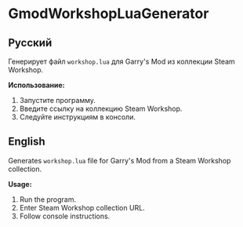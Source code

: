 ﻿# GmodWorkshopLuaGenerator

## Русский

Генерирует файл `workshop.lua` для Garry's Mod из коллекции Steam Workshop.

**Использование:**
1. Запустите программу.
2. Введите ссылку на коллекцию Steam Workshop.
3. Следуйте инструкциям в консоли.

## English

Generates `workshop.lua` file for Garry's Mod from a Steam Workshop collection.

**Usage:**
1. Run the program.
2. Enter Steam Workshop collection URL.
3. Follow console instructions.

